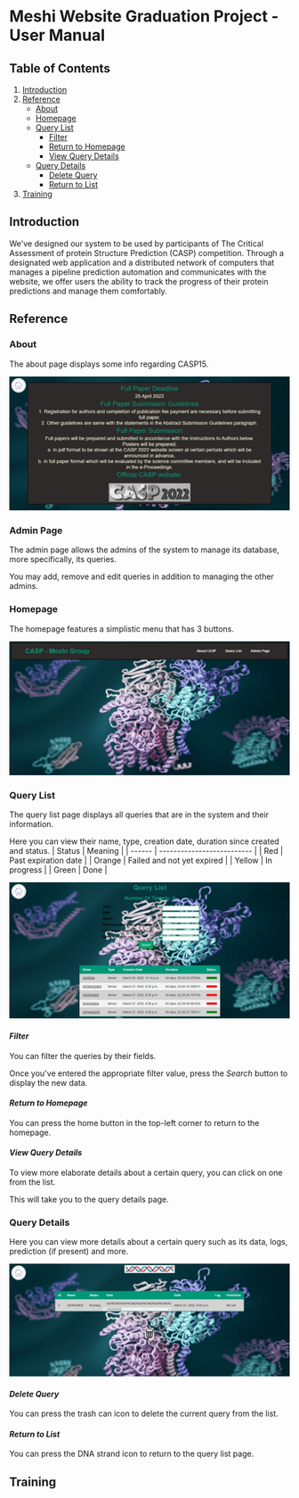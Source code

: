 # Meshi Website Graduation Project - User Manual
## Table of Contents
1. [Introduction](#introduction)
2. [Reference](#reference)
   - [About](#about)
   - [Homepage](#homepage)
   - [Query List](#query-list)
     - [Filter](#filter)
     - [Return to Homepage](#return-to-homepage)
     - [View Query Details](#view-query-details)
   - [Query Details](#query-details)
     - [Delete Query](#delete-query)
     - [Return to List](#return-to-list)
4. [Training](#training)

## Introduction
We've designed our system to be used by participants of The Critical Assessment of protein Structure Prediction (CASP) competition.
Through a designated web application and a distributed network of computers that manages a pipeline prediction automation and communicates with the website,
we offer users the ability to track the progress of their protein predictions and manage them comfortably.
## Reference
### About
The about page displays some info regarding CASP15.

![about](djangonautic/assets/about.jpeg "About")

### Admin Page
The admin page allows the admins of the system to manage its database, more specifically, its queries.

You may add, remove and edit queries in addition to managing the other admins.

### Homepage
The homepage features a simplistic menu that has 3 buttons.

![homepage](djangonautic/assets/home.jpeg "Homepage")

### Query List
The query list page displays all queries that are in the system and their information.

Here you can view their name, type, creation date, duration since created and status.
| Status | Meaning                    |
| ------ | -------------------------- |
| Red    | Past expiration date       |
| Orange | Failed and not yet expired |
| Yellow | In progress                |
| Green  | Done                       |

![query_list](djangonautic/assets/query_list.jpeg "Query List")

#### _Filter_
You can filter the queries by their fields. 

Once you've entered the appropriate filter value, press the *Search* button to display the new data.

#### _Return to Homepage_
You can press the home button in the top-left corner to return to the homepage.

#### _View Query Details_
To view more elaborate details about a certain query, you can click on one from the list.

This will take you to the query details page.

### Query Details
Here you can view more details about a certain query such as its data, logs, prediction (if present) and more.

![query_details](djangonautic/assets/query_detail.jpeg "Query Details")

#### _Delete Query_
You can press the trash can icon to delete the current query from the list.

#### _Return to List_
You can press the DNA strand icon to return to the query list page.

## Training 
